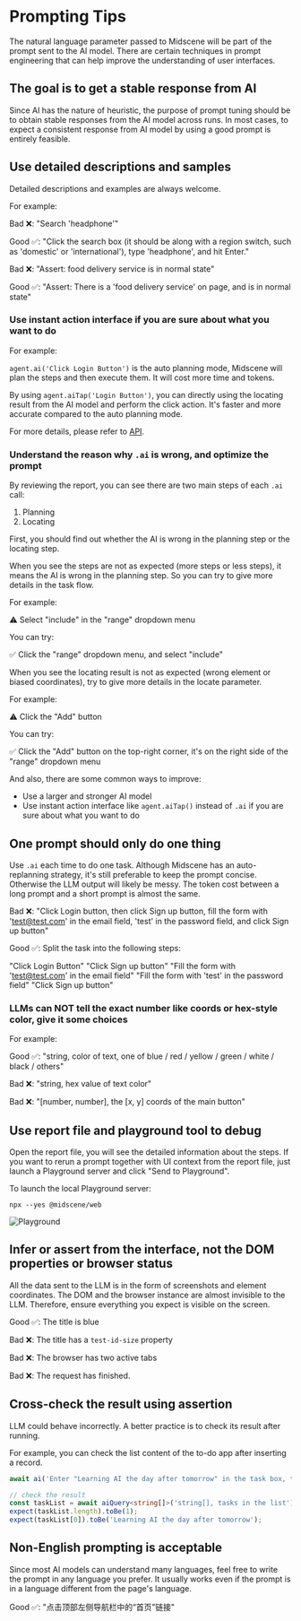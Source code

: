 # Prompting Tips

The natural language parameter passed to Midscene will be part of the prompt sent to the AI model. There are certain techniques in prompt engineering that can help improve the understanding of user interfaces.

## The goal is to get a stable response from AI

Since AI has the nature of heuristic, the purpose of prompt tuning should be to obtain stable responses from the AI model across runs. In most cases, to expect a consistent response from AI model by using a good prompt is entirely feasible.

## Use detailed descriptions and samples

Detailed descriptions and examples are always welcome.

For example: 

Bad ❌: "Search 'headphone'"

Good ✅: "Click the search box (it should be along with a region switch, such as 'domestic' or 'international'), type 'headphone', and hit Enter."

Bad ❌: "Assert: food delivery service is in normal state"

Good ✅: "Assert: There is a 'food delivery service' on page, and is in normal state"

### Use instant action interface if you are sure about what you want to do

For example:

`agent.ai('Click Login Button')` is the auto planning mode, Midscene will plan the steps and then execute them. It will cost more time and tokens.

By using `agent.aiTap('Login Button')`, you can directly using the locating result from the AI model and perform the click action. It's faster and more accurate compared to the auto planning mode.

For more details, please refer to [API](./API).

### Understand the reason why `.ai` is wrong, and optimize the prompt

By reviewing the report, you can see there are two main steps of each `.ai` call:

1. Planning
2. Locating

First, you should find out whether the AI is wrong in the planning step or the locating step.

When you see the steps are not as expected (more steps or less steps), it means the AI is wrong in the planning step. So you can try to give more details in the task flow.

For example:

⚠️ Select "include" in the "range" dropdown menu

You can try:

✅ Click the "range" dropdown menu, and select "include"

When you see the locating result is not as expected (wrong element or biased coordinates), try to give more details in the locate parameter.

For example:

⚠️ Click the "Add" button

You can try:

✅ Click the "Add" button on the top-right corner, it's on the right side of the "range" dropdown menu

And also, there are some common ways to improve:

* Use a larger and stronger AI model
* Use instant action interface like `agent.aiTap()` instead of `.ai` if you are sure about what you want to do

## One prompt should only do one thing

Use `.ai` each time to do one task. Although Midscene has an auto-replanning strategy, it's still preferable to keep the prompt concise. Otherwise the LLM output will likely be messy. The token cost between a long prompt and a short prompt is almost the same.

Bad ❌: "Click Login button, then click Sign up button, fill the form with 'test@test.com' in the email field, 'test' in the password field, and click Sign up button"

Good ✅: Split the task into the following steps:

"Click Login Button"
"Click Sign up button"
"Fill the form with 'test@test.com' in the email field"
"Fill the form with 'test' in the password field"
"Click Sign up button"

### LLMs can NOT tell the exact number like coords or hex-style color, give it some choices

For example:

Good ✅: "string, color of text, one of blue / red / yellow / green / white / black / others"

Bad ❌: "string, hex value of text color"

Bad ❌: "[number, number], the [x, y] coords of the main button"

## Use report file and playground tool to debug

Open the report file, you will see the detailed information about the steps. If you want to rerun a prompt together with UI context from the report file, just launch a Playground server and click "Send to Playground".

To launch the local Playground server:
```
npx --yes @midscene/web
```

![Playground](/midescene-playground-entry.jpg)

## Infer or assert from the interface, not the DOM properties or browser status

All the data sent to the LLM is in the form of screenshots and element coordinates. The DOM and the browser instance are almost invisible to the LLM. Therefore, ensure everything you expect is visible on the screen.

Good ✅: The title is blue

Bad ❌: The title has a `test-id-size` property

Bad ❌: The browser has two active tabs

Bad ❌: The request has finished.

## Cross-check the result using assertion

LLM could behave incorrectly. A better practice is to check its result after running.

For example, you can check the list content of the to-do app after inserting a record.

```typescript
await ai('Enter "Learning AI the day after tomorrow" in the task box, then press Enter to create');

// check the result
const taskList = await aiQuery<string[]>('string[], tasks in the list');
expect(taskList.length).toBe(1);
expect(taskList[0]).toBe('Learning AI the day after tomorrow');
```

## Non-English prompting is acceptable

Since most AI models can understand many languages, feel free to write the prompt in any language you prefer. It usually works even if the prompt is in a language different from the page's language.

Good ✅: "点击顶部左侧导航栏中的“首页”链接"
